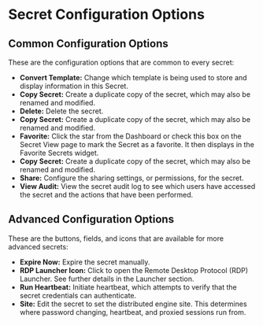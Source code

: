 [title]: # (Secret Configuration Options)
[tags]: # (Secret)
[priority]: # (1000)

# Secret Configuration Options

## Common Configuration Options

These are the configuration options that are common to every secret:

- **Convert Template:** Change which template is being used to store and display information in this Secret.
- **Copy Secret:** Create a duplicate copy of the secret, which may also be renamed and modified.
- **Delete:** Delete the secret.
- **Copy Secret:** Create a duplicate copy of the secret, which may also be renamed and modified.
- **Favorite:** Click the star from the Dashboard or check this box on the Secret View page to mark the Secret as a favorite. It then displays in the Favorite Secrets widget.
- **Copy Secret:** Create a duplicate copy of the secret, which may also be renamed and modified.
- **Share:** Configure the sharing settings, or permissions, for the secret.
- **View Audit:** View the secret audit log to see which users have accessed the secret and the actions that have been performed.

## Advanced Configuration Options

These are the buttons, fields, and icons that are available for more advanced secrets:

- **Expire Now:** Expire the secret manually.
- **RDP Launcher Icon:** Click to open the Remote Desktop Protocol (RDP) Launcher. See further details in the Launcher section.
- **Run Heartbeat:** Initiate heartbeat, which attempts to verify that the secret credentials can authenticate.
- **Site:** Edit the secret to set the distributed engine site. This determines where password changing, heartbeat, and proxied sessions run from.
